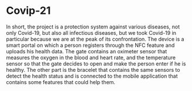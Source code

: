 # Covip-21

In short, the project is a protection system against various diseases, not only Covid-19, but also all infectious diseases, but we took Covid-19 in particular because we are at the peak of its confrontation. The device is a smart portal on which a person registers through the NFC feature and uploads his health data. The gate contains an oximeter sensor that measures the oxygen in the blood and heart rate, and the temperature sensor so that the gate decides to open and make the person enter if he is healthy. The other part is the bracelet that contains the same sensors to detect the health status and is connected to the mobile application that contains some features that could help them.
